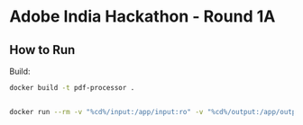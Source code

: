 # Adobe India Hackathon - Round 1A

## How to Run

Build:
```bash
docker build -t pdf-processor .


docker run --rm -v "%cd%/input:/app/input:ro" -v "%cd%/output:/app/output" --network none pdf-processor
